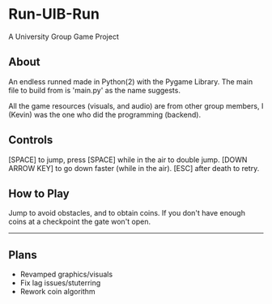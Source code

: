 # Run-UIB-Run
A University Group Game Project

## About
An endless runned made in Python(2) with the Pygame Library.
The main file to build from is 'main.py' as the name suggests.

All the game resources (visuals, and audio) are from other group members, I (Kevin) was the one who did the programming (backend).

## Controls
[SPACE] to jump, press [SPACE] while in the air to double jump.
[DOWN ARROW KEY] to go down faster (while in the air).
[ESC] after death to retry.

## How to Play
Jump to avoid obstacles, and to obtain coins.
If you don't have enough coins at a checkpoint the gate won't open.

---

## Plans
 - Revamped graphics/visuals
 - Fix lag issues/stuterring
 - Rework coin algorithm
